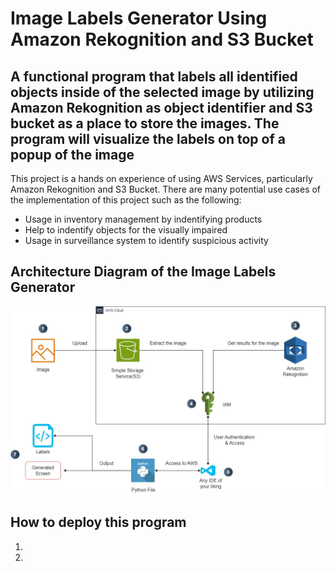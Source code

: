 # Image Labels Generator Using Amazon Rekognition and S3 Bucket

## A functional program that labels all identified objects inside of the selected image by utilizing Amazon Rekognition as object identifier and S3 bucket as a place to store the images. The program will visualize the labels on top of a popup of the image 

This project is a hands on experience of using AWS Services, particularly Amazon Rekognition and S3 Bucket. There are many potential use cases of the implementation of this project such as the following:

* Usage in inventory management by indentifying products
* Help to indentify objects for the visually impaired
* Usage in surveillance system to identify suspicious activity 

## Architecture Diagram of the Image Labels Generator 

![alt text](ArchitectureDiagram(ImageLabelsGeneratorRekognition).jpg)

## How to deploy this program

1. 
2. 

